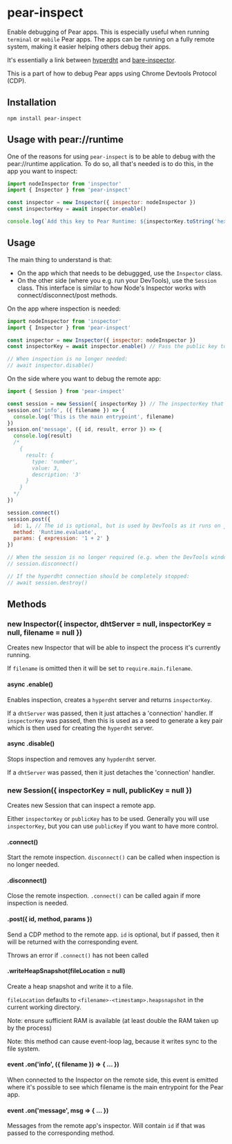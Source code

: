 # pear-inspect

Enable debugging of Pear apps. This is especially useful when running `terminal` or `mobile` Pear apps. The apps can be running on a fully remote system, making it easier helping others debug their apps.

It's essentially a link between [hyperdht](https://github.com/holepunchto/hyperdht) and [bare-inspector](https://github.com/holepunchto/bare-inspector).

This is a part of how to debug Pear apps using Chrome Devtools Protocol (CDP).

## Installation

```
npm install pear-inspect
```

## Usage with pear://runtime

One of the reasons for using `pear-inspect` is to be able to debug with the pear://runtime application. To do so, all that's needed is to do this, in the app you want to inspect:

``` js
import nodeInspector from 'inspector'
import { Inspector } from 'pear-inspect'

const inspector = new Inspector({ inspector: nodeInspector })
const inspectorKey = await inspector.enable()

console.log(`Add this key to Pear Runtime: ${inspectorKey.toString('hex')}`)
```

## Usage

The main thing to understand is that:

- On the app which that needs to be debuggged, use the `Inspector` class.
- On the other side (where you e.g. run your DevTools), use the `Session` class. This interface is similar to how Node's Inspector works with connect/disconnect/post methods.

On the app where inspection is needed:

``` js
import nodeInspector from 'inspector'
import { Inspector } from 'pear-inspect'

const inspector = new Inspector({ inspector: nodeInspector })
const inspectorKey = await inspector.enable() // Pass the public key to the Session

// When inspection is no longer needed:
// await inspector.disable()
```

On the side where you want to debug the remote app:

``` js
import { Session } from 'pear-inspect'

const session = new Session({ inspectorKey }) // The inspectorKey that was return from the Inspector
session.on('info', ({ filename }) => {
  console.log('This is the main entrypoint', filename)
})
session.on('message', ({ id, result, error }) => {
  console.log(result)
  /*
    {
      result: {
        type: 'number',
        value: 3,
        description: '3'
      }
    }
  */
})

session.connect()
session.post({
  id: 1, // The id is optional, but is used by DevTools as it runs on jsonrpc
  method: 'Runtime.evaluate',
  params: { expression: '1 + 2' }
})

// When the session is no longer required (e.g. when the DevTools window is closed)
// session.disconnect()

// If the hyperdht connection should be completely stopped:
// await session.destroy()
```

## Methods

### new Inspector({ inspector, dhtServer = null, inspectorKey = null, filename = null })

Creates new Inspector that will be able to inspect the process it's currently running.

If `filename` is omitted then it will be set to `require.main.filename`.

#### async .enable()

Enables inspection, creates a `hyperdht` server and returns `inspectorKey`.

If a `dhtServer` was passed, then it just attaches a 'connection' handler. If `inspectorKey` was passed, then this is used as a seed to generate a key pair which is then used for creating the `hyperdht` server.

#### async .disable()

Stops inspection and removes any `hypderdht` server.

If a `dhtServer` was passed, then it just detaches the 'connection' handler.

### new Session({ inspectorKey = null, publicKey = null })

Creates new Session that can inspect a remote app.

Either `inspectorKey` or `publicKey` has to be used. Generally you will use `inspectorKey`, but you can use `publicKey` if you want to have more control.

#### .connect()

Start the remote inspection. `disconnect()` can be called when inspection is no longer needed.

#### .disconnect()

Close the remote inspection. `.connect()` can be called again if more inspection is needed.

#### .post({ id, method, params })

Send a CDP method to the remote app. `id` is optional, but if passed, then it will be returned with the corresponding event.

Throws an error if `.connect()` has not been called

#### .writeHeapSnapshot(fileLocation = null)

Create a heap snapshot and write it to a file.

`fileLocation` defaults to `<filename>-<timestamp>.heapsnapshot` in the current working directory.

Note: ensure sufficient RAM is available (at least double the RAM taken up by the process)

Note: this method can cause event-loop lag, because it writes sync to the file system.

#### event .on('info', ({ filename }) => { ... })

When connected to the Inspector on the remote side, this event is emitted where it's possible to see which filename is the main entrypoint for the Pear app.

#### event .on('message', msg => { ... })

Messages from the remote app's inspector. Will contain `id` if that was passed to the corresponding method.
